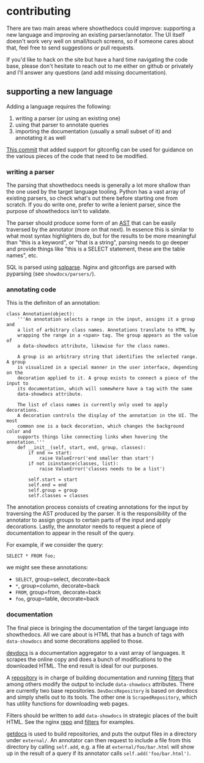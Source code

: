 # contributing

There are two main areas where showthedocs could improve: supporting a new
language and improving an existing parser/annotator. The UI itself doesn't work
very well on small/touch screens, so if someone cares about that, feel free to
send suggestions or pull requests.

If you'd like to hack on the site but have a hard time navigating the code
base, please don't hesitate to reach out to me either on github or privately
and I'll answer any questions (and add missing documentation).

## supporting a new language

Adding a language requires the following:

1. writing a parser (or using an existing one)
1. using that parser to annotate queries
1. importing the documentation (usually a small subset of it) and annotating it
   as well

[This commit](https://github.com/idank/showthedocs/commit/14bcc7219efb77ae9df2141d0986e8645a883453) that added support for gitconfig can be used for guidance on the
various pieces of the code that need to be modified.

### writing a parser

The parsing that showthedocs needs is generally a lot more shallow than the one
used by the target language tooling. Python has a vast array of existing
parsers, so check what's out there before starting one from scratch. If you do
write one, prefer to write a lenient parser, since the purpose of showthedocs
isn't to validate.

The parser should produce some form of an [AST](https://github.com/idank/showthedocs/blob/master/showdocs/parsers/ast.py) that can be easily traversed by
the annotator (more on that next). In essence this is similar to what most
syntax highlighters do, but for the results to be more meaningful than "this is
a keyword", or "that is a string", parsing needs to go deeper and provide
things like "this is a SELECT statement, these are the table names", etc.

SQL is parsed using [sqlparse](https://github.com/andialbrecht/sqlparse). Nginx
and gitconfigs are parsed with pyparsing (see `showdocs/parsers/`).

### annotating code

This is the definiton of an annotation:

    class Annotation(object):
        '''An annotation selects a range in the input, assigns it a group and
        a list of arbitrary class names. Annotations translate to HTML by
        wrapping the range in a <span> tag. The group appears as the value of
        a data-showdocs attribute, likewise for the class names.

        A group is an arbitrary string that identifies the selected range. A group
        is visualized in a special manner in the user interface, depending on the
        decoration applied to it. A group exists to connect a piece of the input to
        its documentation, which will somewhere have a tag with the same
        data-showdocs attribute.

        The list of class names is currently only used to apply decorations.
        A decoration controls the display of the annotation in the UI. The most
        common one is a back decoration, which changes the background color and
        supports things like connecting links when hovering the annotation.'''
        def __init__(self, start, end, group, classes):
            if end <= start:
                raise ValueError('end smaller than start')
            if not isinstance(classes, list):
                raise ValueError('classes needs to be a list')

            self.start = start
            self.end = end
            self.group = group
            self.classes = classes

The annotation process consists of creating annotations for the input by
traversing the AST produced by the parser. It is the responsibility of the
annotator to assign groups to certain parts of the input and apply
decorations. Lastly, the annotator needs to request a piece of
documentation to appear in the result of the query.

For example, if we consider the query:

    SELECT * FROM foo;

we might see these annotations:

- `SELECT`, group=select, decorate=back
- `*`, group=column, decorate=back
- `FROM`, group=from, decorate=back
- `foo`, group=table, decorate=back

### documentation

The final piece is bringing the documentation of the target language into
showthedocs. All we care about is HTML that has a bunch of tags with
`data-showdocs` and some decorations applied to those.

[devdocs](http://devdocs.io) is a documentation aggregator to a vast array of
languages. It scrapes the online copy and does a bunch of modifications to the
downloaded HTML. The end result is ideal for our purposes.

A [repository](https://github.com/idank/showthedocs/blob/master/showdocs/repos/common.py#L16)
is in charge of building documentation and running
[filters](https://github.com/idank/showthedocs/blob/master/showdocs/filters/common.py#L3)
that among others modify the output to include `data-showdocs` attributes. There are currently
two base repositories. `DevDocsRepository` is based on devdocs and simply
shells out to its tools. The other one is `ScrapedRepository`, which has
utility functions for downloading web pages.

Filters should be written to add `data-showdocs` in strategic places of the
built HTML. See the nginx [repo](https://github.com/idank/showthedocs/blob/master/showdocs/repos/nginx.py) and [filters](https://github.com/idank/showthedocs/blob/master/showdocs/filters/nginx.py) for examples.

[getdocs](https://github.com/idank/showthedocs/blob/master/getdocs) is used to build repositories, and puts the output files in
a directory under `external/`.  An annotator can then request to include a file
from this directory by calling `self.add`, e.g. a file at
`external/foo/bar.html` will show up in the result of a query if its annotator
calls `self.add('foo/bar.html')`.
